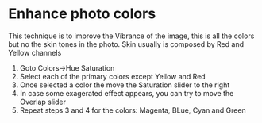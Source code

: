 # Enhance photo colors
This technique is to improve the Vibrance of the image, this is all the colors but no the skin tones in the photo. Skin usually is composed by Red and Yellow channels

1. Goto Colors->Hue Saturation
2. Select each of the primary colors except Yellow and Red
3. Once selected a color the move the Saturation slider to the right
4. In case some exagerated effect appears, you can try to move the Overlap slider
5. Repeat steps 3 and 4 for the colors: Magenta, BLue, Cyan and Green
